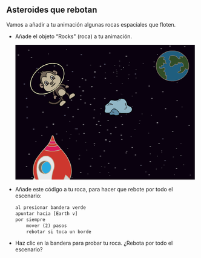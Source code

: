 ## Asteroides que rebotan

Vamos a añadir a tu animación algunas rocas espaciales que floten.

+ Añade el objeto “Rocks" (roca) a tu animación.

	![screenshot](images/space-rock-sprite.png)

+ Añade este código a tu roca, para hacer que rebote por todo el escenario:

	```scratch
	al presionar bandera verde
	apuntar hacia [Earth v]
	por siempre
		mover (2) pasos
		rebotar si toca un borde
	```

+ Haz clic en la bandera para probar tu roca. ¿Rebota por todo el escenario?
